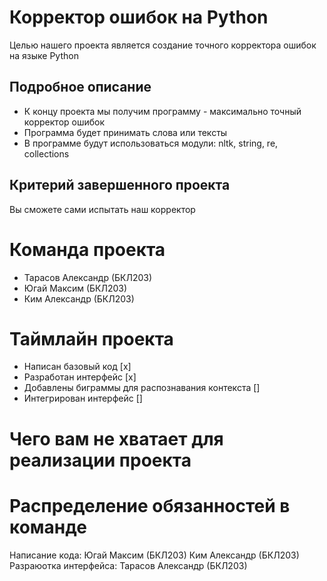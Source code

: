 # Корректор ошибок на Python
Целью нашего проекта является создание точного корректора ошибок на языке Python

## Подробное описание
* К концу проекта мы получим программу - максимально точный корректор ошибок
* Программа будет принимать слова или тексты
* В программе будут использоваться модули: nltk, string, re, collections

## Критерий завершенного проекта
Вы сможете сами испытать наш корректор

# Команда проекта
* Тарасов Александр (БКЛ203)
* Югай Максим (БКЛ203)
* Ким Александр (БКЛ203)
 
# Таймлайн проекта
- Написан базовый код [x] 
- Разработан интерфейс [x]
- Добавлены биграммы для распознавания контекста []
- Интегрирован интерфейс []
# Чего вам не хватает для реализации проекта

# Распределение обязанностей в команде
Написание кода: Югай Максим (БКЛ203) Ким Александр (БКЛ203)
Разраюотка интерфейса: Тарасов Александр (БКЛ203)

